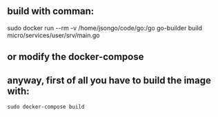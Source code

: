 
## build with comman:  
sudo docker run --rm -v /home/jsongo/code/go:/go go-builder build micro/services/user/srv/main.go

## or modify the docker-compose  

## anyway, first of all you have to build the image with:  
`sudo docker-compose build `
